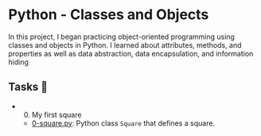 # Python - Classes and Objects
In this project, I began practicing object-oriented programming using classes and objects in Python. I learned about attributes, methods, and properties as well as data abstraction, data encapsulation, and information hiding

## Tasks 📃
- 0. My first square
  - [0-square.py](https://github.com/richard-1257/alx-higher_level_programming/blob/master/0x06-python-classes/0-square.py):  Python class `Square` that defines a square.
